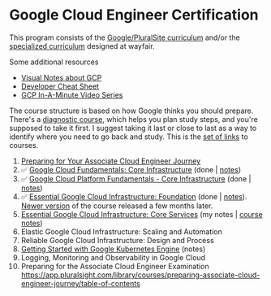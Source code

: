 # Google Cloud Engineer Certification

This program consists of the [Google/PluralSite curriculum](https://app.pluralsight.com/paths/certificate/cloud-engineering-with-google-cloud) and/or the [specialized curriculum](https://app.pluralsight.com/channels/details/1b0cc7b3-4ab1-49a4-ad6d-23f827d40996) designed at wayfair. 

Some additional resources
- [Visual Notes about GCP](https://github.com/priyankavergadia/GCPSketchnote)
- [Developer Cheat Sheet](https://googlecloudcheatsheet.withgoogle.com/)
- [GCP In-A-Minute Video Series](https://www.youtube.com/playlist?list=PLIivdWyY5sqIQ4_5PwyyXZVdsXr3wYhip)

The course structure is based on how Google thinks you should prepare. There's a [diagnostic course](https://app.pluralsight.com/library/courses/preparing-associate-cloud-engineer-journey), which helps you plan study steps, and you're supposed to take it first. I suggest taking it last or close to last as a way to identify where you need to go back and study. This is the [set of links](https://app.pluralsight.com/paths/certificate/cloud-engineering-with-google-cloud) to courses.

1. [Preparing for Your Associate Cloud Engineer Journey](https://app.pluralsight.com/library/courses/preparing-associate-cloud-engineer-journey/table-of-contents)
2. ✅ [Google Cloud Fundamentals: Core Infrastructure](https://app.pluralsight.com/library/courses/google-cloud-fundamentals-core-infrastructure/table-of-contents) (done | [notes](https://github.com/akiryk/tutorials-learning-lessons/blob/master/GCP/core-infrastructure.md))
3. ✅ [Google Cloud Platform Fundamentals - Core Infrastructure](https://app.pluralsight.com/library/courses/google-cloud-platform-fundamentals-core-infrastructure/table-of-contents) (done | [notes](https://github.com/akiryk/tutorials-learning-lessons/blob/master/GCP/fundamentals-core-infrastructure.md))
4. ✅ [Essential Google Cloud Infrastructure: Foundation](https://app.pluralsight.com/library/courses/essential-google-cloud-infrastructure-foundation-3/table-of-contents) (done | [notes](https://github.com/akiryk/tutorials-learning-lessons/blob/master/GCP/infrastructure-foundation.md)). [Newer version](https://app.pluralsight.com/library/courses/essential-google-cloud-infrastructure-foundation-4/table-of-contents) of the course released a few months later. 
5. [Essential Google Cloud Infrastructure: Core Services](https://app.pluralsight.com/library/courses/essential-google-cloud-infrastructure-core-services-9/table-of-contents) (my notes | [course notes](https://s2.pluralsight.com/links/00700a05-c90e-4311-af2c-0a5969905099_8753cf4cc46dd73db26d954eaffcb2ca.pdf))
6. Elastic Google Cloud Infrastructure: Scaling and Automation
7. Reliable Google Cloud Infrastructure: Design and Process
8. [Getting Started with Google Kubernetes Engine](https://app.pluralsight.com/library/courses/getting-started-google-kubernetes-engine-8/table-of-contents) (notes)
9. Logging, Monitoring and Observability in Google Cloud
10. Preparing for the Associate Cloud Engineer Examination
https://app.pluralsight.com/library/courses/preparing-associate-cloud-engineer-journey/table-of-contents
